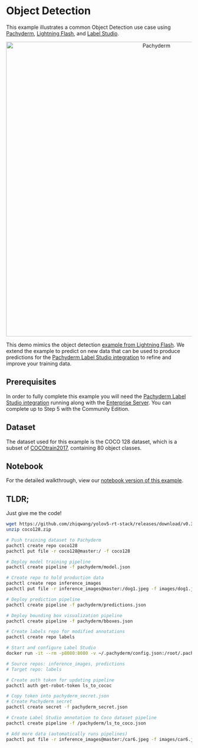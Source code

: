 # Object Detection

This example illustrates a common Object Detection use case using [Pachyderm](https://www.pachyderm.com/), [Lightning Flash](https://lightning-flash.readthedocs.io/en/latest/), and [Label Studio](https://labelstud.io/). 

<p align="center">
	<img src='images/diagram.png' width='800' title='Pachyderm'>
</p>

This demo mimics the object detection [example from Lightning Flash](https://lightning-flash.readthedocs.io/en/stable/reference/object_detection.html#example). We extend the example to predict on new data that can be used to produce predictions for the [Pachyderm Label Studio integration](https://github.com/pachyderm/label-studio) to refine and improve your training data.

## Prerequisites
In order to fully complete this example you will need the [Pachyderm Label Studio integration](https://github.com/pachyderm/label-studio) running along with the [Enterprise Server](https://docs.pachyderm.com/2.3.x/enterprise/auth/enterprise-server/setup/). You can complete up to Step 5 with the Community Edition.

## Dataset
The dataset used for this example is the COCO 128 dataset, which is a subset of [COCOtrain2017](https://cocodataset.org/), containing 80 object classes. 

## Notebook
For the detailed walkthrough, view our [notebook version of this example](Object%20Detection%20Example.ipynb). 

## TLDR; 
Just give me the code!

```bash
wget https://github.com/zhiqwang/yolov5-rt-stack/releases/download/v0.3.0/coco128.zip
unzip coco128.zip

# Push training dataset to Pachyderm
pachctl create repo coco128
pachctl put file -r coco128@master:/ -f coco128

# Deploy model training pipeline
pachctl create pipeline -f pachyderm/model.json

# Create repo to hold production data
pachctl create repo inference_images
pachctl put file -r inference_images@master:/dog1.jpeg -f images/dog1.jpeg

# Deploy prediction pipeline
pachctl create pipeline -f pachyderm/predictions.json

# Deploy bounding box visualization pipeline 
pachctl create pipeline -f pachyderm/bboxes.json

# Create labels repo for modified annotations
pachctl create repo labels

# Start and configure Label Studio
docker run -it --rm -p8080:8080 -v ~/.pachyderm/config.json:/root/.pachyderm/config.json --device=/dev/fuse --cap-add SYS_ADMIN --name label-studio --entrypoint=/usr/local/bin/label-studio jimmywhitaker/label-studio:pach2.2-ls1.4v3

# Source repos: inference_images, predictions
# Target repo: labels

# Create auth token for updating pipeline
pachctl auth get-robot-token ls_to_cococ

# Copy token into pachyderm_secret.json
# Create Pachyderm secret
pachctl create secret -f pachyderm_secret.json

# Create Label Studio annotation to Coco dataset pipeline
pachctl create pipeline -f /pachyderm/ls_to_coco.json

# Add more data (automatically runs pipelines)
pachctl put file -r inference_images@master:/car6.jpeg -f images/car6.jpeg
```
